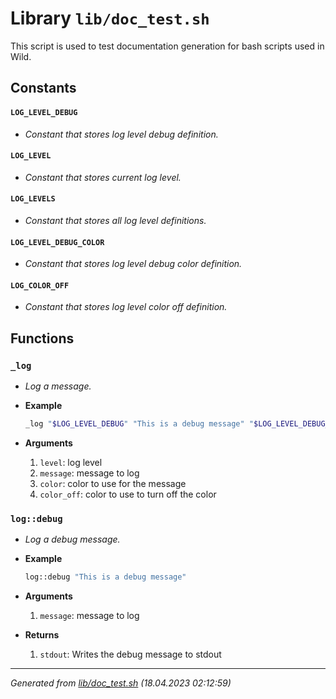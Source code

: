 # Library `lib/doc_test.sh`

This script is used to test documentation generation for bash scripts used in Wild.

## Constants

#### `LOG_LEVEL_DEBUG`

* *Constant that stores log level debug definition.*

#### `LOG_LEVEL`

* *Constant that stores current log level.*

#### `LOG_LEVELS`

* *Constant that stores all log level definitions.*

#### `LOG_LEVEL_DEBUG_COLOR`

* *Constant that stores log level debug color definition.*

#### `LOG_COLOR_OFF`

* *Constant that stores log level color off definition.*

## Functions

### `_log`

* *Log a message.*
* **Example**

    ```bash
    _log "$LOG_LEVEL_DEBUG" "This is a debug message" "$LOG_LEVEL_DEBUG_COLOR" "$LOG_COLOR_OFF"
    ```
* **Arguments**

    1. `level`: log level
    1. `message`: message to log
    1. `color`: color to use for the message
    1. `color_off`: color to use to turn off the color

### `log::debug`

* *Log a debug message.*
* **Example**

    ```bash
    log::debug "This is a debug message"
    ```
* **Arguments**

    1. `message`: message to log
* **Returns**

    1. `stdout`: Writes the debug message to stdout


---------------------------------------
*Generated from [lib/doc_test.sh](../../lib/doc_test.sh) (18.04.2023 02:12:59)*
